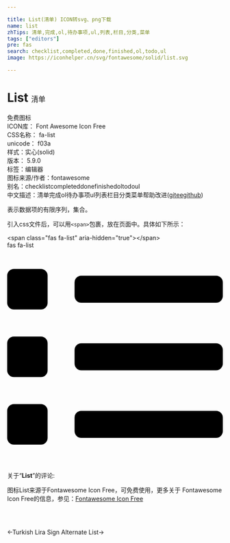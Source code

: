 ```yaml
---

title: List(清单) ICON转svg、png下载
name: list
zhTips: 清单,完成,ol,待办事项,ul,列表,栏目,分类,菜单
tags: ["editors"]
pre: fas
search: checklist,completed,done,finished,ol,todo,ul
image: https://iconhelper.cn/svg/fontawesome/solid/list.svg

---
```


# List  <small style="font-size: 60%;font-weight: 100">清单</small>


<div class="detail-page">
<p>
<span><span class="badge-success badge">免费图标</span> </span>
<br/>
<span>
ICON库：
<span class="badge-secondary badge">Font Awesome Icon Free</span> 
</span>
<br/>
<span>
CSS名称：
<span class="badge-secondary badge">fa-list</span> 
</span>
<br/>
<span>
unicode：
<span class="badge-secondary badge">f03a</span> 
<copy-btn content='f03a' btn-title=""></copy-btn>
<copy-btn :content='String.fromCodePoint(parseInt("f03a", 16))' btn-title="复制U"></copy-btn>
</span><br/><span>样式：<span class="badge-light badge">实心(solid)</span></span>
<br/>
<span>
版本：
<span class="badge-secondary badge">5.9.0</span> 
</span><br/><span>标签：<span class="badge-light badge"><router-link to="/tags/editors.html">编辑器</router-link></span></span>
<br/>
<span>图标来源/作者：<span class="badge-light badge">fontawesome</span></span> 
<br/>
<span>别名：<span class="badge-light badge">checklist</span><span class="badge-light badge">completed</span><span class="badge-light badge">done</span><span class="badge-light badge">finished</span><span class="badge-light badge">ol</span><span class="badge-light badge">todo</span><span class="badge-light badge">ul</span></span><br/><span class="zh-detail">中文描述：<span class="badge-primary badge">清单</span><span class="badge-primary badge">完成</span><span class="badge-primary badge">ol</span><span class="badge-primary badge">待办事项</span><span class="badge-primary badge">ul</span><span class="badge-primary badge">列表</span><span class="badge-primary badge">栏目</span><span class="badge-primary badge">分类</span><span class="badge-primary badge">菜单</span><span class="help-link"><span>帮助改进</span>(<a href="https://gitee.com/liuwave/icon-helper/edit/master/json/fontawesome/solid/list.json" target="_blank" rel="noopener noreferrer">gitee</a><a href="https://github.com/liuwave/icon-helper/edit/master/json/fontawesome/solid/list.json" target="_blank" rel="noopener noreferrer">github</a></span>)</span><br/>
</p>
</div><div class="description description alert alert-light">表示数据项的有限序列，集合。</div>
<div class="alert alert-dark">
  <i class="fas fa-list fa-xs"></i>
  <i class="fas fa-list fa-sm"></i>
  <i class="fas fa-list fa-lg"></i>
  <i class="fas fa-list fa-2x"></i>
  <i class="fas fa-list fa-3x"></i>
  <i class="fas fa-list fa-5x"></i>
  <i class="fas fa-list fa-7x"></i>
</div>
<div>
  <p>引入css文件后，可以用<code>&lt;span&gt;</code>包裹，放在页面中。具体如下所示：    
  </p>
  <div class="alert alert-primary" style="font-size: 14px">
    &lt;span class="fas fa-list" aria-hidden="true"&gt;&lt;/span&gt;
    <copy-btn content='<span class="fas fa-list" aria-hidden="true"></span>'></copy-btn>
  </div>
  <div class="alert alert-secondary">
    <i class="fas fa-list"
    style="font-size: 24px"
    aria-hidden="true"></i> fas fa-list
    <copy-btn content="fas fa-list" btn-title="复制图标名称"></copy-btn>
  </div>
</div>
<div id="svg" class="svg-wrap">
<svg xmlns="http://www.w3.org/2000/svg" viewBox="0 0 512 512"><path d="M80 368H16a16 16 0 0 0-16 16v64a16 16 0 0 0 16 16h64a16 16 0 0 0 16-16v-64a16 16 0 0 0-16-16zm0-320H16A16 16 0 0 0 0 64v64a16 16 0 0 0 16 16h64a16 16 0 0 0 16-16V64a16 16 0 0 0-16-16zm0 160H16a16 16 0 0 0-16 16v64a16 16 0 0 0 16 16h64a16 16 0 0 0 16-16v-64a16 16 0 0 0-16-16zm416 176H176a16 16 0 0 0-16 16v32a16 16 0 0 0 16 16h320a16 16 0 0 0 16-16v-32a16 16 0 0 0-16-16zm0-320H176a16 16 0 0 0-16 16v32a16 16 0 0 0 16 16h320a16 16 0 0 0 16-16V80a16 16 0 0 0-16-16zm0 160H176a16 16 0 0 0-16 16v32a16 16 0 0 0 16 16h320a16 16 0 0 0 16-16v-32a16 16 0 0 0-16-16z"/></svg>
</div>
<detail full-name='fa-list'></detail>
<div class="icon-detail__container">
<p>关于“<b>List</b>”的评论:</p>
</div>
<Vssue title="关于“List”的评论" />    
<div><p>图标List来源于Fontawesome Icon Free，可免费使用，更多关于  Fontawesome Icon Free的信息，参见：<a target="_blank" href="https://iconhelper.cn/fontawesome.html">Fontawesome Icon Free</a>
</p></div>

<div style="padding:2rem 0 " class="page-nav"><p class="inner"><span class="prev">←<router-link to="/icon/solid/lira-sign.html">Turkish Lira Sign</router-link></span> <span class="next"><router-link to="/icon/solid/list-alt.html">Alternate List</router-link>→</span></p></div>

